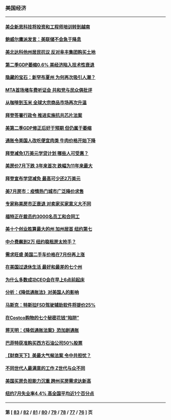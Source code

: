 ### 美国经济
---
#### [美企新思科技将投资和工程师培训转到越南](../../pages/ncid1078158/n13810915.md) 
#### [鲍威尔鹰派发言：美联储不会急于降息](../../pages/ncid1078158/n13810859.md) 
#### [美北达科他州居民抗议 反对阜丰集团购买土地](../../pages/ncid1078158/n13810771.md) 
#### [第二季GDP萎缩0.6% 美经济陷入技术性衰退](../../pages/ncid1078158/n13810687.md) 
#### [隐藏的宝石：新罕布夏州 为何再次吸引人潮？](../../pages/ncid1078158/n13810529.md) 
#### [MTA首场堵车费听证会 共和党与民众俱批评](../../pages/ncid1078158/n13810470.md) 
#### [从咖啡到玉米 全球大宗商品市场再次升温](../../pages/ncid1078158/n13810346.md) 
#### [拜登签署行政令 推进实施抗共芯片法案](../../pages/ncid1078158/n13810148.md) 
#### [美第二季GDP修正后好于预期 但仍属于萎缩](../../pages/ncid1078158/n13810044.md) 
#### [通胀令美国人改吃便宜肉类 牛肉价格开始下降](../../pages/ncid1078158/n13809752.md) 
#### [拜登减免1万美元学贷计划 哪些人可受惠？](../../pages/ncid1078158/n13809400.md) 
#### [美房价7月下跌 3年来首次 跌幅为11年来最大](../../pages/ncid1078158/n13809389.md) 
#### [拜登宣布学贷减免 最高可少还2万美元](../../pages/ncid1078158/n13809308.md) 
#### [美7月房市：疫情热门城市广泛降价求售](../../pages/ncid1078158/n13808987.md) 
#### [专家称美房市正衰退 对卖家买家意义大不同](../../pages/ncid1078158/n13808627.md) 
#### [福特正在裁员约3000名员工和合同工](../../pages/ncid1078158/n13807927.md) 
#### [美十个创业胜算最大的州 加州居首 纽约第七](../../pages/ncid1078158/n13807711.md) 
#### [中介费飙到2万 纽约稳租房太抢手？](../../pages/ncid1078158/n13807401.md) 
#### [需求旺盛 美国二手车价格在7月份再上涨](../../pages/ncid1078158/n13807336.md) 
#### [在美国过退休生活 最好和最差的七个州](../../pages/ncid1078158/n13807260.md) 
#### [为什么多数成功CEO会在早上6点前起床](../../pages/ncid1078158/n13805603.md) 
#### [分析：《降低通胀法》对美国人的影响](../../pages/ncid1078158/n13807179.md) 
#### [马斯克：特斯拉FSD驾驶辅助软件将提价25%](../../pages/ncid1078158/n13807264.md) 
#### [在Costco购物的七个秘密花钱“陷阱”](../../pages/ncid1078158/n13806268.md) 
#### [蒋天明：《降低通胀法案》恐加剧通胀](../../pages/ncid1078158/n13806996.md) 
#### [巴菲特获准购买西方石油公司50%股票](../../pages/ncid1078158/n13806796.md) 
#### [【财商天下】美最大气候法案 令中共担忧？](../../pages/ncid1078158/n13806783.md) 
#### [不同世代人最满意的工作 Z世代与众不同](../../pages/ncid1078158/n13804109.md) 
#### [美国买房负担能力沉重 跨州买房需求达新高](../../pages/ncid1078158/n13806456.md) 
#### [纽约7月失业率4.4% 高全国平均近1个百分点](../../pages/ncid1078158/n13806417.md) 

---
#### 第 [ [83](./83.md) / [82](./82.md) / [81](./81.md) / [80](./80.md) / [79](./79.md) / [78](./78.md) / [77](./77.md) / [76](./76.md) ] 页
